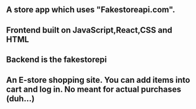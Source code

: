 A store app which uses "Fakestoreapi.com".
-
Frontend built on JavaScript,React,CSS and HTML
-
Backend is the fakestorepi
-
An E-store shopping site. You can add items into cart and log in.
No meant for actual purchases (duh...)
-
